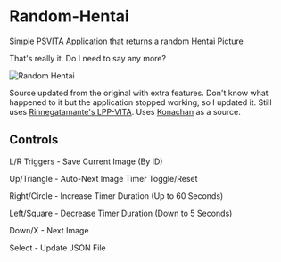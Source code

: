 # Random-Hentai
Simple PSVITA Application that returns a random Hentai Picture


That's really it. Do I need to say any more?

![Random Hentai](https://img.rookmine.com/200107100127.png)

Source updated from the original with extra features. Don't know what happened to it but the application stopped working, so I updated it. Still uses [Rinnegatamante's LPP-VITA](https://github.com/Rinnegatamante/lpp-vita). Uses [Konachan](http://konachan.com) as a source.

## Controls
L/R Triggers - Save Current Image (By ID)

Up/Triangle - Auto-Next Image Timer Toggle/Reset

Right/Circle - Increase Timer Duration (Up to 60 Seconds)

Left/Square - Decrease Timer Duration (Down to 5 Seconds)

Down/X - Next Image

Select - Update JSON File
